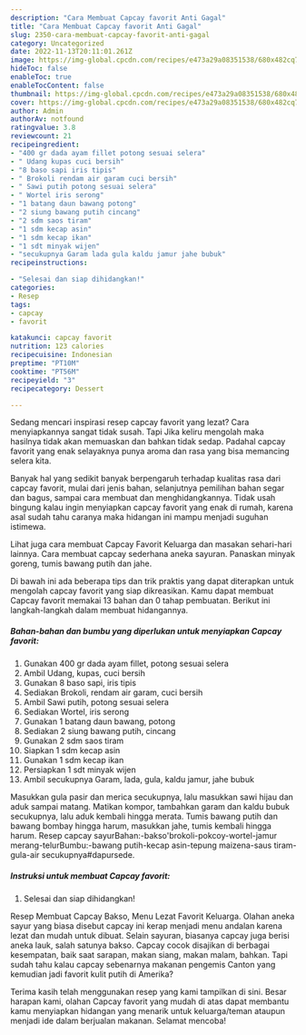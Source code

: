 ```yaml
---
description: "Cara Membuat Capcay favorit Anti Gagal"
title: "Cara Membuat Capcay favorit Anti Gagal"
slug: 2350-cara-membuat-capcay-favorit-anti-gagal
category: Uncategorized
date: 2022-11-13T20:11:01.261Z
image: https://img-global.cpcdn.com/recipes/e473a29a08351538/680x482cq70/capcay-favorit-foto-resep-utama.jpg
hideToc: false
enableToc: true
enableTocContent: false
thumbnail: https://img-global.cpcdn.com/recipes/e473a29a08351538/680x482cq70/capcay-favorit-foto-resep-utama.jpg
cover: https://img-global.cpcdn.com/recipes/e473a29a08351538/680x482cq70/capcay-favorit-foto-resep-utama.jpg
author: Admin
authorAv: notfound
ratingvalue: 3.8
reviewcount: 21
recipeingredient:
- "400 gr dada ayam fillet potong sesuai selera"
- " Udang kupas cuci bersih"
- "8 baso sapi iris tipis"
- " Brokoli rendam air garam cuci bersih"
- " Sawi putih potong sesuai selera"
- " Wortel iris serong"
- "1 batang daun bawang potong"
- "2 siung bawang putih cincang"
- "2 sdm saos tiram"
- "1 sdm kecap asin"
- "1 sdm kecap ikan"
- "1 sdt minyak wijen"
- "secukupnya Garam lada gula kaldu jamur jahe bubuk"
recipeinstructions:

- "Selesai dan siap dihidangkan!"
categories:
- Resep
tags:
- capcay
- favorit

katakunci: capcay favorit 
nutrition: 123 calories
recipecuisine: Indonesian
preptime: "PT10M"
cooktime: "PT56M"
recipeyield: "3"
recipecategory: Dessert

---
```



Sedang mencari inspirasi resep capcay favorit yang lezat? Cara menyiapkannya sangat tidak susah. Tapi Jika keliru mengolah maka hasilnya tidak akan memuaskan dan bahkan tidak sedap. Padahal capcay favorit yang enak selayaknya punya aroma dan rasa yang bisa memancing selera kita.


Banyak hal yang sedikit banyak berpengaruh terhadap kualitas rasa dari capcay favorit, mulai dari jenis bahan, selanjutnya pemilihan bahan segar dan bagus, sampai cara membuat dan menghidangkannya. Tidak usah bingung kalau ingin menyiapkan capcay favorit yang enak di rumah, karena asal sudah tahu caranya maka hidangan ini mampu menjadi suguhan istimewa.

Lihat juga cara membuat Capcay Favorit Keluarga dan masakan sehari-hari lainnya. Cara membuat capcay sederhana aneka sayuran. Panaskan minyak goreng, tumis bawang putih dan jahe.


Di bawah ini ada beberapa tips dan trik praktis yang dapat diterapkan untuk mengolah capcay favorit yang siap dikreasikan. Kamu dapat membuat Capcay favorit memakai 13 bahan dan 0 tahap pembuatan. Berikut ini langkah-langkah dalam membuat hidangannya.

<!--inarticleads1-->

##### Bahan-bahan dan bumbu yang diperlukan untuk menyiapkan Capcay favorit:

1. Gunakan 400 gr dada ayam fillet, potong sesuai selera
1. Ambil  Udang, kupas, cuci bersih
1. Gunakan 8 baso sapi, iris tipis
1. Sediakan  Brokoli, rendam air garam, cuci bersih
1. Ambil  Sawi putih, potong sesuai selera
1. Sediakan  Wortel, iris serong
1. Gunakan 1 batang daun bawang, potong
1. Sediakan 2 siung bawang putih, cincang
1. Gunakan 2 sdm saos tiram
1. Siapkan 1 sdm kecap asin
1. Gunakan 1 sdm kecap ikan
1. Persiapkan 1 sdt minyak wijen
1. Ambil secukupnya Garam, lada, gula, kaldu jamur, jahe bubuk


Masukkan gula pasir dan merica secukupnya, lalu masukkan sawi hijau dan aduk sampai matang. Matikan kompor, tambahkan garam dan kaldu bubuk secukupnya, lalu aduk kembali hingga merata. Tumis bawang putih dan bawang bombay hingga harum, masukkan jahe, tumis kembali hingga harum. Resep capcay sayurBahan:-bakso&#39;brokoli-pokcoy-wortel-jamur merang-telurBumbu:-bawang putih-kecap asin-tepung maizena-saus tiram-gula-air secukupnya#dapursede. 

<!--inarticleads2-->

##### Instruksi untuk membuat Capcay favorit:


1. Selesai dan siap dihidangkan!

Resep Membuat Capcay Bakso, Menu Lezat Favorit Keluarga. Olahan aneka sayur yang biasa disebut capcay ini kerap menjadi menu andalan karena lezat dan mudah untuk dibuat. Selain sayuran, biasanya capcay juga berisi aneka lauk, salah satunya bakso. Capcay cocok disajikan di berbagai kesempatan, baik saat sarapan, makan siang, makan malam, bahkan. Tapi sudah tahu kalau capcay sebenarnya makanan pengemis Canton yang kemudian jadi favorit kulit putih di Amerika? 

Terima kasih telah menggunakan resep yang kami tampilkan di sini. Besar harapan kami, olahan Capcay favorit yang mudah di atas dapat membantu kamu menyiapkan hidangan yang menarik untuk keluarga/teman ataupun menjadi ide dalam berjualan makanan. Selamat mencoba!
